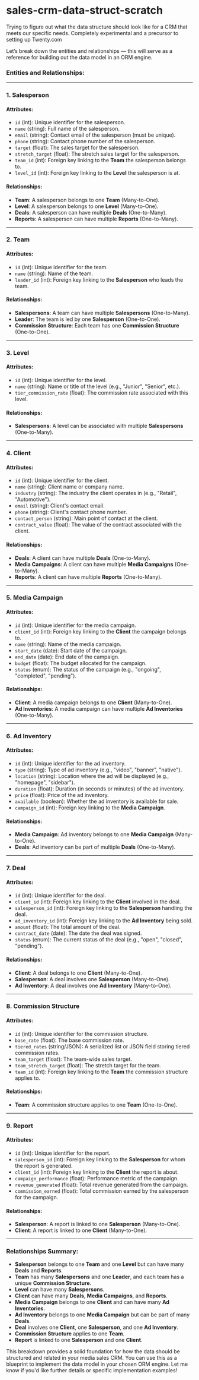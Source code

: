 # sales-crm-data-struct-scratch
Trying to figure out what the data structure should look like for a CRM that meets our specific needs. Completely experimental and a precursor to setting up Twenty.com

Let’s break down the entities and relationships — this will serve as a reference for building out the data model in an ORM engine.

### Entities and Relationships:

---

### **1. Salesperson**
#### Attributes:
- `id` (int): Unique identifier for the salesperson.
- `name` (string): Full name of the salesperson.
- `email` (string): Contact email of the salesperson (must be unique).
- `phone` (string): Contact phone number of the salesperson.
- `target` (float): The sales target for the salesperson.
- `stretch_target` (float): The stretch sales target for the salesperson.
- `team_id` (int): Foreign key linking to the **Team** the salesperson belongs to.
- `level_id` (int): Foreign key linking to the **Level** the salesperson is at.

#### Relationships:
- **Team**: A salesperson belongs to one **Team** (Many-to-One).
- **Level**: A salesperson belongs to one **Level** (Many-to-One).
- **Deals**: A salesperson can have multiple **Deals** (One-to-Many).
- **Reports**: A salesperson can have multiple **Reports** (One-to-Many).

---

### **2. Team**
#### Attributes:
- `id` (int): Unique identifier for the team.
- `name` (string): Name of the team.
- `leader_id` (int): Foreign key linking to the **Salesperson** who leads the team.

#### Relationships:
- **Salespersons**: A team can have multiple **Salespersons** (One-to-Many).
- **Leader**: The team is led by one **Salesperson** (One-to-One).
- **Commission Structure**: Each team has one **Commission Structure** (One-to-One).

---

### **3. Level**
#### Attributes:
- `id` (int): Unique identifier for the level.
- `name` (string): Name or title of the level (e.g., "Junior", "Senior", etc.).
- `tier_commission_rate` (float): The commission rate associated with this level.

#### Relationships:
- **Salespersons**: A level can be associated with multiple **Salespersons** (One-to-Many).

---

### **4. Client**
#### Attributes:
- `id` (int): Unique identifier for the client.
- `name` (string): Client name or company name.
- `industry` (string): The industry the client operates in (e.g., "Retail", "Automotive").
- `email` (string): Client's contact email.
- `phone` (string): Client's contact phone number.
- `contact_person` (string): Main point of contact at the client.
- `contract_value` (float): The value of the contract associated with the client.

#### Relationships:
- **Deals**: A client can have multiple **Deals** (One-to-Many).
- **Media Campaigns**: A client can have multiple **Media Campaigns** (One-to-Many).
- **Reports**: A client can have multiple **Reports** (One-to-Many).

---

### **5. Media Campaign**
#### Attributes:
- `id` (int): Unique identifier for the media campaign.
- `client_id` (int): Foreign key linking to the **Client** the campaign belongs to.
- `name` (string): Name of the media campaign.
- `start_date` (date): Start date of the campaign.
- `end_date` (date): End date of the campaign.
- `budget` (float): The budget allocated for the campaign.
- `status` (enum): The status of the campaign (e.g., "ongoing", "completed", "pending").

#### Relationships:
- **Client**: A media campaign belongs to one **Client** (Many-to-One).
- **Ad Inventories**: A media campaign can have multiple **Ad Inventories** (One-to-Many).

---

### **6. Ad Inventory**
#### Attributes:
- `id` (int): Unique identifier for the ad inventory.
- `type` (string): Type of ad inventory (e.g., "video", "banner", "native").
- `location` (string): Location where the ad will be displayed (e.g., "homepage", "sidebar").
- `duration` (float): Duration (in seconds or minutes) of the ad inventory.
- `price` (float): Price of the ad inventory.
- `available` (boolean): Whether the ad inventory is available for sale.
- `campaign_id` (int): Foreign key linking to the **Media Campaign**.

#### Relationships:
- **Media Campaign**: Ad inventory belongs to one **Media Campaign** (Many-to-One).
- **Deals**: Ad inventory can be part of multiple **Deals** (One-to-Many).

---

### **7. Deal**
#### Attributes:
- `id` (int): Unique identifier for the deal.
- `client_id` (int): Foreign key linking to the **Client** involved in the deal.
- `salesperson_id` (int): Foreign key linking to the **Salesperson** handling the deal.
- `ad_inventory_id` (int): Foreign key linking to the **Ad Inventory** being sold.
- `amount` (float): The total amount of the deal.
- `contract_date` (date): The date the deal was signed.
- `status` (enum): The current status of the deal (e.g., "open", "closed", "pending").

#### Relationships:
- **Client**: A deal belongs to one **Client** (Many-to-One).
- **Salesperson**: A deal involves one **Salesperson** (Many-to-One).
- **Ad Inventory**: A deal involves one **Ad Inventory** (Many-to-One).

---

### **8. Commission Structure**
#### Attributes:
- `id` (int): Unique identifier for the commission structure.
- `base_rate` (float): The base commission rate.
- `tiered_rates` (string/JSON): A serialized list or JSON field storing tiered commission rates.
- `team_target` (float): The team-wide sales target.
- `team_stretch_target` (float): The stretch target for the team.
- `team_id` (int): Foreign key linking to the **Team** the commission structure applies to.

#### Relationships:
- **Team**: A commission structure applies to one **Team** (One-to-One).

---

### **9. Report**
#### Attributes:
- `id` (int): Unique identifier for the report.
- `salesperson_id` (int): Foreign key linking to the **Salesperson** for whom the report is generated.
- `client_id` (int): Foreign key linking to the **Client** the report is about.
- `campaign_performance` (float): Performance metric of the campaign.
- `revenue_generated` (float): Total revenue generated from the campaign.
- `commission_earned` (float): Total commission earned by the salesperson for the campaign.

#### Relationships:
- **Salesperson**: A report is linked to one **Salesperson** (Many-to-One).
- **Client**: A report is linked to one **Client** (Many-to-One).

---

### Relationships Summary:

- **Salesperson** belongs to one **Team** and one **Level** but can have many **Deals** and **Reports**.
- **Team** has many **Salespersons** and one **Leader**, and each team has a unique **Commission Structure**.
- **Level** can have many **Salespersons**.
- **Client** can have many **Deals**, **Media Campaigns**, and **Reports**.
- **Media Campaign** belongs to one **Client** and can have many **Ad Inventories**.
- **Ad Inventory** belongs to one **Media Campaign** but can be part of many **Deals**.
- **Deal** involves one **Client**, one **Salesperson**, and one **Ad Inventory**.
- **Commission Structure** applies to one **Team**.
- **Report** is linked to one **Salesperson** and one **Client**.

This breakdown provides a solid foundation for how the data should be structured and related in your media sales CRM. You can use this as a blueprint to implement the data model in your chosen ORM engine. Let me know if you'd like further details or specific implementation examples!